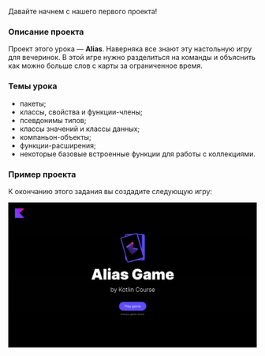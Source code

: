 Давайте начнем с нашего первого проекта!

### Описание проекта

Проект этого урока — **Alias**.
Наверняка все знают эту настольную игру для вечеринок.
В этой игре нужно разделиться на команды и объяснить как можно больше слов с карты за ограниченное время.

### Темы урока

- пакеты;
- классы, свойства и функции-члены;
- псевдонимы типов;
- классы значений и классы данных;
- компаньон-объекты;
- функции-расширения;
- некоторые базовые встроенные функции для работы с коллекциями.

### Пример проекта

К окончанию этого задания вы создадите следующую игру:

![Пример приложения](../../utils/src/main/resources/images/states/alias/state2.gif)